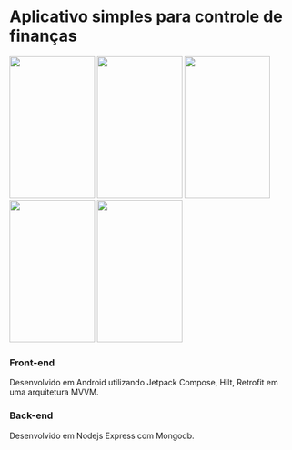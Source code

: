 # Aplicativo simples para controle de finanças
<p float="left">
  <img src="https://user-images.githubusercontent.com/44944936/154756527-6f6fd3e5-2d99-4508-99d7-af6199362074.png" data-canonical-src="https://gyazo.com/eb5c5741b6a9a16c692170a41a49c858.png" width="150" height="250"/>

<img src="https://user-images.githubusercontent.com/44944936/154756530-7c23e18b-10d6-4112-a130-b6a2fa271b0e.png" data-canonical-src="https://gyazo.com/eb5c5741b6a9a16c692170a41a49c858.png"  width="150" height="250"/>

<img src="https://user-images.githubusercontent.com/44944936/154756533-8ea70876-0f3b-4c6d-be15-6aa01f1d8a7d.png" data-canonical-src="https://gyazo.com/eb5c5741b6a9a16c692170a41a49c858.png"  width="150" height="250"/>

<img src="https://user-images.githubusercontent.com/44944936/154756538-cddce537-d8b7-4ee8-a983-dee924a33a7a.png" data-canonical-src="https://gyazo.com/eb5c5741b6a9a16c692170a41a49c858.png"  width="150" height="250"/>

<img src="https://user-images.githubusercontent.com/44944936/154756523-25841c54-f4f2-4c8d-b3bd-1eecac160fb5.png" data-canonical-src="https://gyazo.com/eb5c5741b6a9a16c692170a41a49c858.png"  width="150" height="250"/>
</p>


### Front-end

Desenvolvido em Android utilizando Jetpack Compose, Hilt, Retrofit em uma arquitetura MVVM.

### Back-end

Desenvolvido em Nodejs Express com Mongodb.

